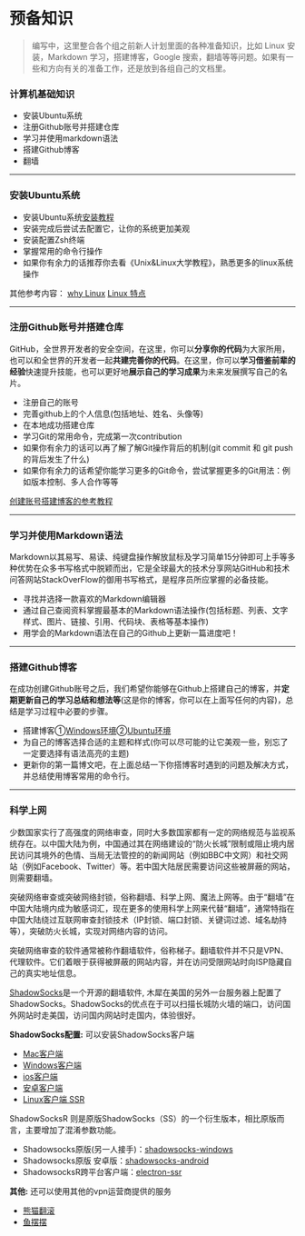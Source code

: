 # 预备知识

> 编写中，这里整合各个组之前新人计划里面的各种准备知识，比如 Linux 安装，Markdown 学习，搭建博客，Google 搜索，翻墙等等问题。如果有一些和方向有关的准备工作，还是放到各组自己的文档里。



### 计算机基础知识
* 安装Ubuntu系统
* 注册Github账号并搭建仓库
* 学习并使用markdown语法
* 搭建Github博客
* 翻墙


---
### 安装Ubuntu系统
* 安装Ubuntu系统[安装教程](https://ywnz.com/linuxaz/2588.html)
* 安装完成后尝试去配置它，让你的系统更加美观
* 安装配置Zsh终端
* 掌握常用的命令行操作
* 如果你有余力的话推荐你去看《Unix&Linux大学教程》，熟悉更多的linux系统操作

其他参考内容：
[why Linux](https://www.jianshu.com/p/5020fbd76d0c)
[Linux 特点](https://www.sohu.com/a/248995053_700886)

---
### 注册Github账号并搭建仓库
GitHub，全世界开发者的安全空间，在这里，你可以**分享你的代码**为大家所用，也可以和全世界的开发者一起**共建完善你的代码**。在这里，你可以**学习借鉴前辈的经验**快速提升技能，也可以更好地**展示自己的学习成果**为未来发展撰写自己的名片。

* 注册自己的账号
* 完善github上的个人信息(包括地址、姓名、头像等)
* 在本地成功搭建仓库 
* 学习Git的常用命令，完成第一次contribution
* 如果你有余力的话可以再了解了解Git操作背后的机制(git commit 和 git push的背后发生了什么)
* 如果你有余力的话希望你能学习更多的Git命令，尝试掌握更多的Git用法：例如版本控制、多人合作等等

[创建账号搭建博客的参考教程](https://blog.csdn.net/p10010/article/details/51336332)

---
### 学习并使用Markdown语法
Markdown以其易写、易读、纯键盘操作解放鼠标及学习简单15分钟即可上手等多种优势在众多书写格式中脱颖而出，它是全球最大的技术分享网站GitHub和技术问答网站StackOverFlow的御用书写格式，是程序员所应掌握的必备技能。

* 寻找并选择一款喜欢的Markdown编辑器
* 通过自己查阅资料掌握最基本的Markdown语法操作(包括标题、列表、文字样式、图片、链接、引用、代码块、表格等基本操作)
* 用学会的Markdown语法在自己的Github上更新一篇进度吧！
---
### 搭建Github博客
在成功创建Github账号之后，我们希望你能够在Github上搭建自己的博客，并**定期更新自己的学习总结和想法等**(这是你的博客，你可以在上面写任何的内容)，总结是学习过程中必要的步骤。

* 搭建博客①[Windows环境](https://www.cnblogs.com/liuxianan/p/build-blog-website-by-hexo-github.html)②[Ubuntu环境](https://blog.csdn.net/hzq_0111/article/details/78956821)
* 为自己的博客选择合适的主题和样式(你可以尽可能的让它美观一些，别忘了一定要选择有语法高亮的主题)
* 更新你的第一篇博文吧，在上面总结一下你搭博客时遇到的问题及解决方式，并总结使用博客常用的命令行。
---
### 科学上网
少数国家实行了高强度的网络审查，同时大多数国家都有一定的网络规范与监视系统存在。以中国大陆为例，中国通过其在网络建设的“防火长城”限制或阻止境内居民访问其境外的色情、当局无法管控的的新闻网站（例如BBC中文网）和社交网站（例如Facebook、Twitter）等。若中国大陆居民需要访问这些被屏蔽的网站，则需要翻墙。

突破网络审查或突破网络封锁，俗称翻墙、科学上网、魔法上网等。由于“翻墙”在中国大陆境内成为敏感词汇，现在更多的使用科学上网来代替“翻墙”，通常特指在中国大陆绕过互联网审查封锁技术（IP封锁、端口封锁、关键词过滤、域名劫持等），突破防火长城，实现对网络内容的访问。

突破网络审查的软件通常被称作翻墙软件，俗称梯子。翻墙软件并不只是VPN、代理软件。它们着眼于获得被屏蔽的网站内容，并在访问受限网站时向ISP隐藏自己的真实地址信息。

[ShadowSocks](https://github.com/shadowsocks/shadowsocks)是一个开源的翻墙软件, 木犀在美国的另外一台服务器上配置了ShadowSocks。ShadowSocks的优点在于可以扫描长城防火墙的端口，访问国外网站时走美国，访问国内网站时走国内，体验很好。

**ShadowSocks配置:**
可以安装ShadowSocks客户端

 + [Mac客户端](https://tower.im/projects/a1482d8ab658462eb68a7557cb1ba897/uploads/3964b13b64ea428da2867420410f2f18?version=1)
 + [Windows客户端](https://tower.im/projects/a1482d8ab658462eb68a7557cb1ba897/uploads/7dd679982fb349fba71e916c1c41f7dc?version=1)
 + [ios客户端](https://github.com/shadowsocks/shadowsocks-iOS)
 + [安卓客户端](https://github.com/shadowsocks/shadowsocks-android)
 + [Linux客户端 SSR](https://github.com/qingshuisiyuan/electron-ssr-backup)

ShadowSocksR 则是原版ShadowSocks（SS）的一个衍生版本，相比原版而言，主要增加了混淆参数功能。

+ Shadowsocks原版(另一人接手)：[shadowsocks-windows](https://github.com/shadowsocks/shadowsocks-windows/releases)
+ Shadowsocks原版 安卓版：[shadowsocks-android](https://github.com/shadowsocks/shadowsocks-android/releases)
+ ShadowsocksR跨平台客户端：[electron-ssr](https://github.com/qingshuisiyuan/electron-ssr-backup)

**其他:**
还可以使用其他的vpn运营商提供的服务

+ [熊猫翻滚](https://pandafan.org/)
+ [鱼摆摆](https://ybb1024.com)

